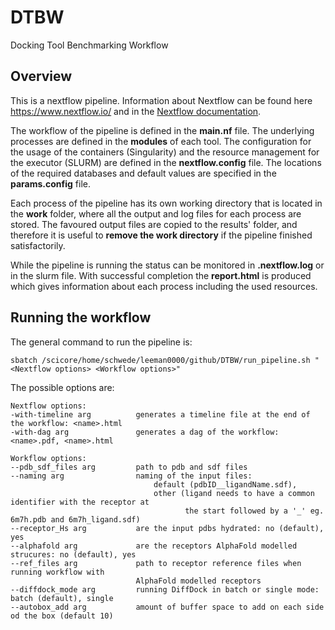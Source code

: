 # DTBW
Docking Tool Benchmarking Workflow

## Overview

This is a nextflow pipeline. Information about Nextflow can be found here https://www.nextflow.io/ 
and in the [Nextflow documentation](https://www.nextflow.io/docs/latest/index.html).   

The workflow of the pipeline is defined in the **main.nf** file. The underlying processes 
are defined in the **modules** of each tool. The configuration for the usage of 
the containers (Singularity) and the resource management for the executor (SLURM) 
are defined in the **nextflow.config** file. The locations of the required databases 
and default values are specified in the **params.config** file. 

Each process of the pipeline has its own working directory that is located in 
the **work** folder, where all the output and log files for each process are stored. 
The favoured output files are copied to the results' folder, and therefore it is 
useful to **remove the work directory** if the pipeline finished satisfactorily.  

While the pipeline is running the status can be monitored in **.nextflow.log** or 
in the slurm file. With successful completion the **report.html** is produced which 
gives information about each process including the used resources. 

## Running the workflow

The general command to run the pipeline is:

```
sbatch /scicore/home/schwede/leeman0000/github/DTBW/run_pipeline.sh "<Nextflow options> <Workflow options>"
```

The possible options are:

```
Nextflow options:
-with-timeline arg          generates a timeline file at the end of the workflow: <name>.html
-with-dag arg               generates a dag of the workflow: <name>.pdf, <name>.html    

Workflow options:
--pdb_sdf_files	arg         path to pdb and sdf files
--naming arg                naming of the input files: 
                                default (pdbID__ligandName.sdf), 
                                other (ligand needs to have a common identifier with the receptor at 
                                       the start followed by a '_' eg. 6m7h.pdb and 6m7h_ligand.sdf)
--receptor_Hs arg           are the input pdbs hydrated: no (default), yes
--alphafold arg             are the receptors AlphaFold modelled strucures: no (default), yes
--ref_files arg             path to receptor reference files when running workflow with 
                            AlphaFold modelled receptors
--diffdock_mode arg         running DiffDock in batch or single mode: batch (default), single
--autobox_add arg           amount of buffer space to add on each side od the box (default 10)
```


